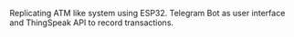 Replicating ATM like system using ESP32. Telegram Bot as user interface and ThingSpeak API to record transactions.

